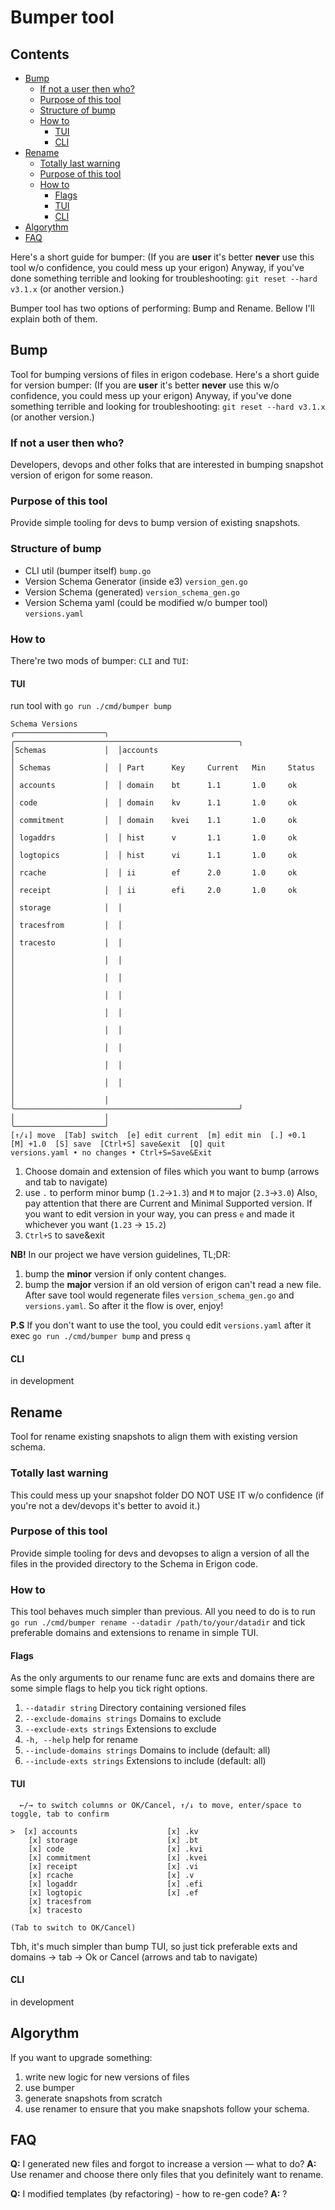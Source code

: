 # Bumper tool

## Contents
- [Bump](#bump)
   - [If not a user then who?](#if-not-a-user-then-who)
   - [Purpose of this tool](#purpose-of-this-tool)
   - [Structure of bump](#structure-of-bump)
   - [How to](#how-to)
      - [TUI](#tui)
      - [CLI](#cli)
- [Rename](#rename)
   - [Totally last warning](#totally-last-warning)
   - [Purpose of this tool](#purpose-of-this-tool-1)
   - [How to](#how-to-1)
      - [Flags](#flags)
      - [TUI](#tui-1)
      - [CLI](#cli-1)
- [Algorythm](#algorythm)
- [FAQ](#faq)

Here's a short guide for bumper: (If you are **user** it's better **never** use this tool w/o confidence, you could mess up your erigon)
Anyway, if you've done something terrible and looking for troubleshooting:
`git reset --hard v3.1.x` (or another version.)

Bumper tool has two options of performing: Bump and Rename. Bellow I'll explain both of them.

## Bump
Tool for bumping versions of files in erigon codebase.
Here's a short guide for version bumper: (If you are **user** it's better **never** use this w/o confidence, you could mess up your erigon)
Anyway, if you've done something terrible and looking for troubleshooting:
`git reset --hard v3.1.x` (or another version.)
### If not a user then who?
Developers, devops and other folks that are interested in bumping snapshot version of erigon for some reason.
### Purpose of this tool
Provide simple tooling for devs to bump version of existing snapshots.
### Structure of bump
- CLI util (bumper itself) `bump.go`
- Version Schema Generator (inside e3) `version_gen.go`
- Version Schema (generated) `version_schema_gen.go`
- Version Schema yaml (could be modified w/o bumper tool) `versions.yaml`
### How to
There're two mods of bumper: `CLI` and `TUI`:
#### TUI
run tool with `go run ./cmd/bumper bump`
```
Schema Versions                                                                                                     
╭────────────────────╮  ╭──────────────────────────────────────────────────╮                                        
│Schemas             │  │accounts                                          │                                        
│ Schemas            │  │ Part      Key     Current   Min     Status       │                                        
│ accounts           │  │ domain    bt      1.1       1.0     ok           │                                        
│ code               │  │ domain    kv      1.1       1.0     ok           │                                        
│ commitment         │  │ domain    kvei    1.1       1.0     ok           │                                        
│ logaddrs           │  │ hist      v       1.1       1.0     ok           │                                        
│ logtopics          │  │ hist      vi      1.1       1.0     ok           │                                        
│ rcache             │  │ ii        ef      2.0       1.0     ok           │                                        
│ receipt            │  │ ii        efi     2.0       1.0     ok           │                                        
│ storage            │  │                                                  │                                        
│ tracesfrom         │  │                                                  │                                        
│ tracesto           │  │                                                  │                                        
│                    │  │                                                  │                                        
│                    │  │                                                  │                                        
│                    │  │                                                  │                                        
│                    │  │                                                  │                                        
│                    │  │                                                  │                                        
│                    │  │                                                  │                                        
│                    │  │                                                  │                                        
│                    │  │                                                  │                                        
│                    │  ╰──────────────────────────────────────────────────╯                                        
│                    │                                                                                              
╰────────────────────╯                                                                                              
[↑/↓] move  [Tab] switch  [e] edit current  [m] edit min  [.] +0.1  [M] +1.0  [S] save  [Ctrl+S] save&exit  [Q] quit
versions.yaml • no changes • Ctrl+S=Save&Exit                           
```

1. Choose domain and extension of files which you want to bump (arrows and tab to navigate)
2. use `.` to perform minor bump (`1.2`->`1.3`) and `M` to major (`2.3`->`3.0`) Also, pay attention that there are Current and Minimal Supported version. If you want to edit version in your way, you can press `e` and made it whichever you want (`1.23` -> `15.2`)
3. `Ctrl+S` to save&exit

**NB!** In our project we have version guidelines, TL;DR:
1. bump the **minor** version if only content changes.
2. bump the **major** version if an old version of erigon can't read a new file.
   After save tool would regenerate files `version_schema_gen.go` and `versions.yaml`. So after it the flow is over, enjoy!

**P.S**
If you don't want to use the tool, you could edit `versions.yaml` after it exec `go run ./cmd/bumper bump` and press `q`
#### CLI
in development

## Rename
Tool for rename existing snapshots to align them with existing version schema. 
### Totally last warning
This could mess up your snapshot folder DO NOT USE IT w/o confidence (if you're not a dev/devops it's better to avoid it.)
### Purpose of this tool
Provide simple tooling for devs and devopses to align a version of all the files in the provided directory to the Schema 
in Erigon code.
### How to
This tool behaves much simpler than previous. All you need to do is to run `go run ./cmd/bumper rename --datadir /path/to/your/datadir`
and tick preferable domains and extensions to rename in simple TUI.
#### Flags
As the only arguments to our rename func are exts and domains there are some simple flags to help you tick right options.
1. `--datadir string`            Directory containing versioned files
2. `--exclude-domains strings`   Domains to exclude
3. `--exclude-exts strings`      Extensions to exclude
4. `-h, --help`                      help for rename
5. `--include-domains strings`   Domains to include (default: all)
6. `--include-exts strings`      Extensions to include (default: all)

#### TUI
```aiignore
  ←/→ to switch columns or OK/Cancel, ↑/↓ to move, enter/space to toggle, tab to confirm  
                                                                                          
>  [x] accounts                    [x] .kv
    [x] storage                    [x] .bt
    [x] code                       [x] .kvi
    [x] commitment                 [x] .kvei
    [x] receipt                    [x] .vi
    [x] rcache                     [x] .v
    [x] logaddr                    [x] .efi
    [x] logtopic                   [x] .ef
    [x] tracesfrom             
    [x] tracesto               

(Tab to switch to OK/Cancel)
```
Tbh, it's much simpler than bump TUI, so just tick preferable exts and domains -> tab -> Ok or Cancel (arrows and tab to navigate)
#### CLI
in development
## Algorythm
If you want to upgrade something:
1. write new logic for new versions of files
2. use bumper
3. generate snapshots from scratch
4. use renamer to ensure that you make snapshots follow your schema.

## FAQ
**Q:** I generated new files and forgot to increase a version — what to do?
**A:** Use renamer and choose there only files that you definitely want to rename.

**Q:** I modified templates (by refactoring) - how to re-gen code?
**A:** ?
